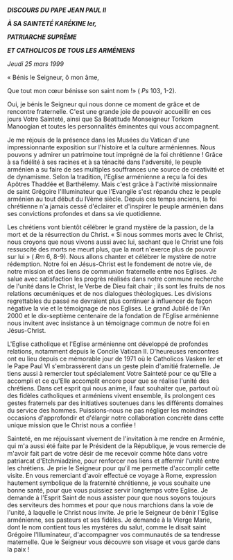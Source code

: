 ***DISCOURS DU PAPE JEAN PAUL II***

***À SA SAINTETÉ KARÉKINE Ier,***

***PATRIARCHE SUPRÊME***

***ET CATHOLICOS DE TOUS LES ARMÉNIENS***

*Jeudi 25 mars 1999*

« Bénis le Seigneur, ô mon âme,

Que tout mon cœur bénisse son saint nom !» ( *Ps* 103, 1-2).

Oui, je bénis le Seigneur qui nous donne ce moment de grâce et de rencontre fraternelle. C'est une grande joie de pouvoir accueillir en ces jours Votre Sainteté, ainsi que Sa Béatitude Monseigneur Torkom Manoogian et toutes les personnalités éminentes qui vous accompagnent.

Je me réjouis de la présence dans les Musées du Vatican d'une impressionnante exposition sur l'histoire et la culture arméniennes. Nous pouvons y admirer un patrimoine tout imprégné de la foi chrétienne ! Grâce à sa fidélité à ses racines et à sa ténacité dans l'adversité, le peuple arménien a su faire de ses multiples souffrances une source de créativité et de dynamisme. Selon la tradition, l'Eglise arménienne a reçu la foi des Apôtres Thaddée et Barthélemy. Mais c'est grâce à l'activité missionnaire de saint Grégoire l'Illuminateur que l'Evangile s'est répandu chez le peuple arménien au tout début du IVème siècle. Depuis ces temps anciens, la foi chrétienne n'a jamais cessé d'éclairer et d'inspirer le peuple arménien dans ses convictions profondes et dans sa vie quotidienne.

Les chrétiens vont bientôt célébrer le grand mystère de la passion, de la mort et de la résurrection du Christ. « Si nous sommes morts avec le Christ, nous croyons que nous vivons aussi avec lui, sachant que le Christ une fois ressuscité des morts ne meurt plus, que la mort n'exerce plus de pouvoir sur lui » ( *Rm* 6, 8-9). Nous allons chanter et célébrer le mystère de notre rédemption. Notre foi en Jésus-Christ est le fondement de notre vie, de notre mission et des liens de communion fraternelle entre nos Eglises. Je salue avec satisfaction les progrès réalisés dans notre commune recherche de l'unité dans le Christ, le Verbe de Dieu fait chair ; ils sont les fruits de nos relations œcuméniques et de nos dialogues théologiques. Les divisions regrettables du passé ne devraient plus continuer à influencer de façon négative la vie et le témoignage de nos Eglises. Le grand Jubilé de l'An 2000 et le dix-septième centenaire de la fondation de l'Eglise arménienne nous invitent avec insistance à un témoignage commun de notre foi en Jésus-Christ.

L'Eglise catholique et l'Eglise arménienne ont développé de profondes relations, notamment depuis le Concile Vatican II. D'heureuses rencontres ont eu lieu depuis ce mémorable jour de 1971 où le Catholicos Vasken Ier et le Pape Paul VI s'embrassèrent dans un geste plein d'amitié fraternelle. Je tiens aussi à remercier tout spécialement Votre Sainteté pour ce qu'Elle a accompli et ce qu'Elle accomplit encore pour que se réalise l'unité des chrétiens. Dans cet esprit qui nous anime, il faut souhaiter que, partout où des fidèles catholiques et arméniens vivent ensemble, ils prolongent ces gestes fraternels par des initiatives soutenues dans les différents domaines du service des hommes. Puissions-nous ne pas négliger les moindres occasions d'approfondir et d'élargir notre collaboration concrète dans cette unique mission que le Christ nous a confiée !

Sainteté, en me réjouissant vivement de l'invitation à me rendre en Arménie, qui m'a aussi été faite par le Président de la République, je vous remercie de m'avoir fait part de votre désir de me recevoir comme hôte dans votre patriarcat d'Etchmiadzine, pour renforcer nos liens et affermir l'unité entre les chrétiens. Je prie le Seigneur pour qu'il me permette d'accomplir cette visite. En vous remerciant d'avoir effectué ce voyage à Rome, expression hautement symbolique de la fraternité chrétienne, je vous souhaite une bonne santé, pour que vous puissiez servir longtemps votre Eglise. Je demande à l'Esprit Saint de nous assister pour que nous soyons toujours des serviteurs des hommes et pour que nous marchions dans la voie de l'unité, à laquelle le Christ nous invite. Je prie le Seigneur de bénir l'Eglise arménienne, ses pasteurs et ses fidèles. Je demande à la Vierge Marie, dont le nom contient tous les mystères du salut, comme le disait saint Grégoire l'Illuminateur, d'accompagner vos communautés de sa tendresse maternelle. Que le Seigneur vous découvre son visage et vous garde dans la paix !